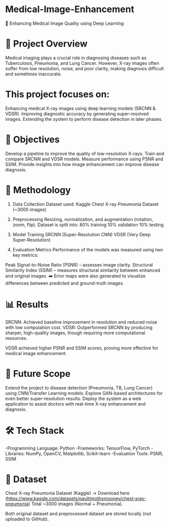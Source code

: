 # Medical-Image-Enhancement
🩻 Enhancing Medical Image Quality using Deep Learning


# 📌 Project Overview

Medical imaging plays a crucial role in diagnosing diseases such as Tuberculosis, Pneumonia, and Lung Cancer.
However, X-ray images often suffer from low resolution, noise, and poor clarity, making diagnosis difficult and sometimes inaccurate.


# This project focuses on:

Enhancing medical X-ray images using deep learning models (SRCNN & VDSR).
Improving diagnostic accuracy by generating super-resolved images.
Extending the system to perform disease detection in later phases.


# 🎯 Objectives

Develop a pipeline to improve the quality of low-resolution X-rays.
Train and compare SRCNN and VDSR models.
Measure performance using PSNR and SSIM.
Provide insights into how image enhancement can improve disease diagnosis.



# 🧠 Methodology

1. Data Collection
Dataset used: Kaggle Chest X-ray Pneumonia Dataset (~3000 images)

2. Preprocessing
Resizing, normalization, and augmentation (rotation, zoom, flip).
Dataset is split into:
80% training
10% validation
10% testing

4. Model Training
SRCNN (Super-Resolution CNN) 
VDSR (Very Deep Super-Resolution) 

5. Evaluation Metrics
Performance of the models was measured using two key metrics:

Peak Signal-to-Noise Ratio (PSNR) – assesses image clarity.
Structural Similarity Index (SSIM) – measures structural similarity between enhanced and original images.
➡️ Error maps were also generated to visualize differences between predicted and ground-truth images.



# 📊 Results 

SRCNN: Achieved baseline improvement in resolution and reduced noise with low computation cost.
VDSR: Outperformed SRCNN by producing sharper, high-quality images, though requiring more computational resources.

VDSR achieved higher PSNR and SSIM scores, proving more effective for medical image enhancement.


# 🔮 Future Scope

Extend the project to disease detection (Pneumonia, TB, Lung Cancer) using CNN/Transfer Learning models.
Explore GAN-based architectures for even better super-resolution results.
Deploy the system as a web application to assist doctors with real-time X-ray enhancement and diagnosis.


# 🛠️ Tech Stack

-Programming Language: Python
-Frameworks: TensorFlow, PyTorch
-Libraries: NumPy, OpenCV, Matplotlib, Scikit-learn
-Evaluation Tools: PSNR, SSIM


# 📌 Dataset

Chest X-ray Pneumonia Dataset (Kaggle) → Download here (https://www.kaggle.com/datasets/paultimothymooney/chest-xray-pneumonia)
Total ~3000 images (Normal + Pneumonia).

Both original dataset and preprocessed dataset are stored locally (not uploaded to GitHub).
